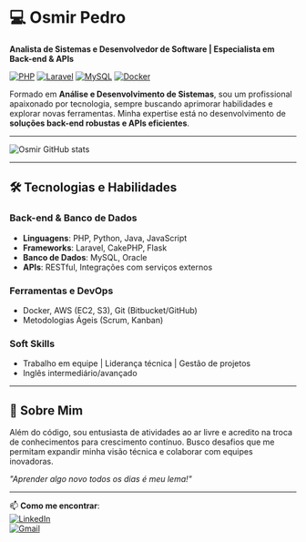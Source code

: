
# 💻 Osmir Pedro  
**Analista de Sistemas e Desenvolvedor de Software | Especialista em Back-end & APIs**  

[![PHP](https://img.shields.io/badge/PHP-777BB4?style=for-the-badge&logo=php&logoColor=white)](https://php.net/)
[![Laravel](https://img.shields.io/badge/Laravel-FF2D20?style=for-the-badge&logo=laravel&logoColor=white)](https://laravel.com/)
[![MySQL](https://img.shields.io/badge/MySQL-4479A1?style=for-the-badge&logo=mysql&logoColor=white)](https://www.mysql.com/)
[![Docker](https://img.shields.io/badge/Docker-2496ED?style=for-the-badge&logo=docker&logoColor=white)](https://www.docker.com/)

Formado em **Análise e Desenvolvimento de Sistemas**, sou um profissional apaixonado por tecnologia, sempre buscando aprimorar habilidades e explorar novas ferramentas. Minha expertise está no desenvolvimento de **soluções back-end robustas e APIs eficientes**.


---


![Osmir GitHub stats](https://github-readme-stats.vercel.app/api?username=osmirpedro99&show_icons=true&theme=tokyonight)


---

## 🛠 Tecnologias e Habilidades  

### **Back-end & Banco de Dados**  
- **Linguagens**: PHP, Python, Java, JavaScript  
- **Frameworks**: Laravel, CakePHP, Flask  
- **Banco de Dados**: MySQL, Oracle  
- **APIs**: RESTful, Integrações com serviços externos  

### **Ferramentas e DevOps**  
- Docker, AWS (EC2, S3), Git (Bitbucket/GitHub)  
- Metodologias Ágeis (Scrum, Kanban)  

### **Soft Skills**  
- Trabalho em equipe | Liderança técnica | Gestão de projetos  
- Inglês intermediário/avançado  

---

## 🌟 Sobre Mim  
Além do código, sou entusiasta de atividades ao ar livre e acredito na troca de conhecimentos para crescimento contínuo. Busco desafios que me permitam expandir minha visão técnica e colaborar com equipes inovadoras.  

*"Aprender algo novo todos os dias é meu lema!"*  

---

📫 **Como me encontrar**:  
[![LinkedIn](https://img.shields.io/badge/LinkedIn-0077B5?style=for-the-badge&logo=linkedin&logoColor=white)](https://linkedin.com/in/seu-perfil)  
[![Gmail](https://img.shields.io/badge/Gmail-D14836?style=for-the-badge&logo=gmail&logoColor=white)](mailto:seu-email@gmail.com)  
